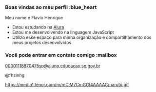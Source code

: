 
### Boas vindas ao meu perfil :blue_heart

Meu nome é Flavio Henrique

- Estou estudando na [Alura](https://www.alura.com.br)
- Estou me desenvolvendo na linguagem JavaScript
- Utilizo esse espaço para minha organização e compartilhamento dos meus projetos desenvolvidos

### Você pode entrar em contato comigo :mailbox

00001118870475sp@aluno.educacao.sp.gov.br

@fhzinhg

https://media1.tenor.com/m/mCiM7CmGGI4AAAAC/naruto.gif
